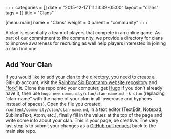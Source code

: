 +++
categories = []
date = "2015-12-17T11:13:39-05:00"
layout = "clans"
tags = []
title = "Clans"

[menu.main]
  name = "Clans"
  weight = 0
  parent = "community"
+++

A clan is essentially a team of players that compete in an online game. As part of our commitment to the community, we provide a directory for clans to improve awareness for recruiting as well help players interested in joining a clan find one.

## Add Your Clan

If you would like to add your clan to the directory, you need to create a GitHub account, visit the [Rainbow Six Bootcamp website repository](http://github.com/christophermancini/rainbow-six-bootcamp) and ["fork"](https://help.github.com/articles/fork-a-repo/) it. Clone the repo onto your computer, get [Hugo](http://gohugo.io) if you don't already have it, then use `hugo new community/clan/clan-name.md -k clan` (replacing "clan-name" with the name of your clan in all lowercase and hyphens instead of spaces). Open the file you created, `/content/community/clan/clan-name.md`, in a text editor (TextEdit, Notepad, SublimeText, Atom, etc.), finally fill in the values at the top of the page and write some info about your clan. This is your page, be creative. The very last step is to submit your changes as a [GitHub pull request](https://help.github.com/articles/using-pull-requests/) back to the main site repo.
